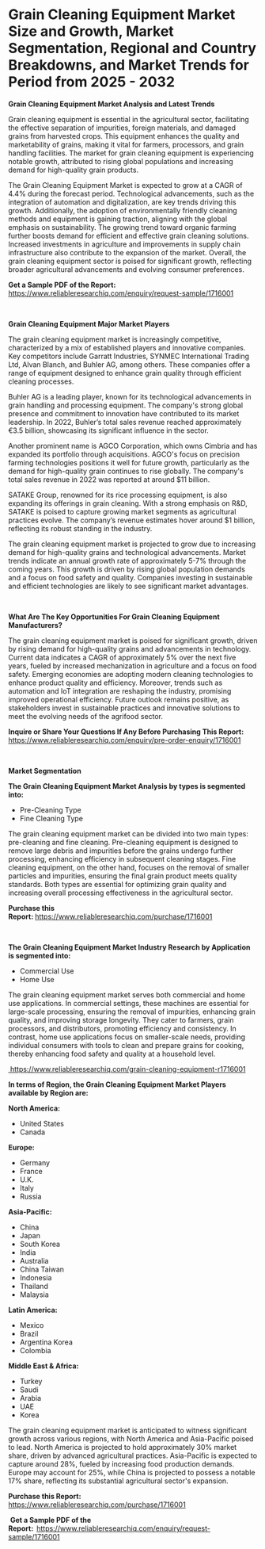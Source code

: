 <p><h1>Grain Cleaning Equipment Market Size and Growth, Market Segmentation, Regional and Country Breakdowns, and Market Trends for Period from 2025 -  2032</h1></p><p><strong>Grain Cleaning Equipment Market Analysis and Latest Trends</strong></p>
<p><p>Grain cleaning equipment is essential in the agricultural sector, facilitating the effective separation of impurities, foreign materials, and damaged grains from harvested crops. This equipment enhances the quality and marketability of grains, making it vital for farmers, processors, and grain handling facilities. The market for grain cleaning equipment is experiencing notable growth, attributed to rising global populations and increasing demand for high-quality grain products.</p><p>The Grain Cleaning Equipment Market is expected to grow at a CAGR of 4.4% during the forecast period. Technological advancements, such as the integration of automation and digitalization, are key trends driving this growth. Additionally, the adoption of environmentally friendly cleaning methods and equipment is gaining traction, aligning with the global emphasis on sustainability. The growing trend toward organic farming further boosts demand for efficient and effective grain cleaning solutions. Increased investments in agriculture and improvements in supply chain infrastructure also contribute to the expansion of the market. Overall, the grain cleaning equipment sector is poised for significant growth, reflecting broader agricultural advancements and evolving consumer preferences.</p></p>
<p><strong>Get a Sample PDF of the Report:&nbsp;</strong> <a href="https://www.reliableresearchiq.com/enquiry/request-sample/1716001?utm_campaign=3564&utm_medium=2&utm_source=Github&utm_content=ia&utm_term=16042025&utm_id=grain-cleaning-equipment">https://www.reliableresearchiq.com/enquiry/request-sample/1716001</a></p>
<p>&nbsp;</p>
<p><strong>Grain Cleaning Equipment Major Market Players</strong></p>
<p><p>The grain cleaning equipment market is increasingly competitive, characterized by a mix of established players and innovative companies. Key competitors include Garratt Industries, SYNMEC International Trading Ltd, Alvan Blanch, and Buhler AG, among others. These companies offer a range of equipment designed to enhance grain quality through efficient cleaning processes.</p><p>Buhler AG is a leading player, known for its technological advancements in grain handling and processing equipment. The company's strong global presence and commitment to innovation have contributed to its market leadership. In 2022, Buhler’s total sales revenue reached approximately €3.5 billion, showcasing its significant influence in the sector.</p><p>Another prominent name is AGCO Corporation, which owns Cimbria and has expanded its portfolio through acquisitions. AGCO's focus on precision farming technologies positions it well for future growth, particularly as the demand for high-quality grain continues to rise globally. The company's total sales revenue in 2022 was reported at around $11 billion.</p><p>SATAKE Group, renowned for its rice processing equipment, is also expanding its offerings in grain cleaning. With a strong emphasis on R&D, SATAKE is poised to capture growing market segments as agricultural practices evolve. The company’s revenue estimates hover around $1 billion, reflecting its robust standing in the industry.</p><p>The grain cleaning equipment market is projected to grow due to increasing demand for high-quality grains and technological advancements. Market trends indicate an annual growth rate of approximately 5-7% through the coming years. This growth is driven by rising global population demands and a focus on food safety and quality. Companies investing in sustainable and efficient technologies are likely to see significant market advantages.</p></p>
<p>&nbsp;</p>
<p><strong>What Are The Key Opportunities For Grain Cleaning Equipment Manufacturers?</strong></p>
<p><p>The grain cleaning equipment market is poised for significant growth, driven by rising demand for high-quality grains and advancements in technology. Current data indicates a CAGR of approximately 5% over the next five years, fueled by increased mechanization in agriculture and a focus on food safety. Emerging economies are adopting modern cleaning technologies to enhance product quality and efficiency. Moreover, trends such as automation and IoT integration are reshaping the industry, promising improved operational efficiency. Future outlook remains positive, as stakeholders invest in sustainable practices and innovative solutions to meet the evolving needs of the agrifood sector.</p></p>
<p><strong>Inquire or Share Your Questions If Any Before Purchasing This Report:</strong> <a href="https://www.reliableresearchiq.com/enquiry/pre-order-enquiry/1716001?utm_campaign=3564&utm_medium=2&utm_source=Github&utm_content=ia&utm_term=16042025&utm_id=grain-cleaning-equipment">https://www.reliableresearchiq.com/enquiry/pre-order-enquiry/1716001</a></p>
<p>&nbsp;</p>
<p><strong>Market Segmentation</strong></p>
<p><strong>The Grain Cleaning Equipment Market Analysis by types is segmented into:</strong></p>
<p><ul><li>Pre-Cleaning Type</li><li>Fine Cleaning Type</li></ul></p>
<p><p>The grain cleaning equipment market can be divided into two main types: pre-cleaning and fine cleaning. Pre-cleaning equipment is designed to remove large debris and impurities before the grains undergo further processing, enhancing efficiency in subsequent cleaning stages. Fine cleaning equipment, on the other hand, focuses on the removal of smaller particles and impurities, ensuring the final grain product meets quality standards. Both types are essential for optimizing grain quality and increasing overall processing effectiveness in the agricultural sector.</p></p>
<p><strong>Purchase this Report:&nbsp;</strong><a href="https://www.reliableresearchiq.com/purchase/1716001?utm_campaign=3564&utm_medium=2&utm_source=Github&utm_content=ia&utm_term=16042025&utm_id=grain-cleaning-equipment">https://www.reliableresearchiq.com/purchase/1716001</a></p>
<p>&nbsp;</p>
<p><strong>The Grain Cleaning Equipment Market Industry Research by Application is segmented into:</strong></p>
<p><ul><li>Commercial Use</li><li>Home Use</li></ul></p>
<p><p>The grain cleaning equipment market serves both commercial and home use applications. In commercial settings, these machines are essential for large-scale processing, ensuring the removal of impurities, enhancing grain quality, and improving storage longevity. They cater to farmers, grain processors, and distributors, promoting efficiency and consistency. In contrast, home use applications focus on smaller-scale needs, providing individual consumers with tools to clean and prepare grains for cooking, thereby enhancing food safety and quality at a household level.</p></p>
<p><a href="https://www.reliableresearchiq.com/grain-cleaning-equipment-r1716001?utm_campaign=3564&utm_medium=2&utm_source=Github&utm_content=ia&utm_term=16042025&utm_id=grain-cleaning-equipment">&nbsp;https://www.reliableresearchiq.com/grain-cleaning-equipment-r1716001</a></p>
<p><strong>In terms of Region, the Grain Cleaning Equipment Market Players available by Region are:</strong></p>
<p>
    <p> <strong> North America: </strong>
        <ul>
            <li>United States</li>
            <li>Canada</li>
        </ul>
        </p> 
    <p> <strong> Europe: </strong>
        <ul>
            <li>Germany</li>
            <li>France</li>
            <li>U.K.</li>
            <li>Italy</li>
            <li>Russia</li>
        </ul>
        </p> 
    <p> <strong> Asia-Pacific: </strong>
        <ul>
            <li>China</li>
            <li>Japan</li>
            <li>South Korea</li>
            <li>India</li>
            <li>Australia</li>
            <li>China Taiwan</li>
            <li>Indonesia</li>
            <li>Thailand</li>
            <li>Malaysia</li>
        </ul>
        </p> 
    <p> <strong> Latin America: </strong>
        <ul>
            <li>Mexico</li>
            <li>Brazil</li>
            <li>Argentina Korea</li>
            <li>Colombia</li>
        </ul>
        </p> 
    <p> <strong> Middle East & Africa: </strong>
        <ul>
            <li>Turkey</li>
            <li>Saudi</li>
            <li>Arabia</li>
            <li>UAE</li>
            <li>Korea</li>
        </ul>
    </p>
    </p>
<p><p>The grain cleaning equipment market is anticipated to witness significant growth across various regions, with North America and Asia-Pacific poised to lead. North America is projected to hold approximately 30% market share, driven by advanced agricultural practices. Asia-Pacific is expected to capture around 28%, fueled by increasing food production demands. Europe may account for 25%, while China is projected to possess a notable 17% share, reflecting its substantial agricultural sector's expansion.</p></p>
<p><strong>Purchase this Report: </strong><a href="https://www.reliableresearchiq.com/purchase/1716001?utm_campaign=3564&utm_medium=2&utm_source=Github&utm_content=ia&utm_term=16042025&utm_id=grain-cleaning-equipment">https://www.reliableresearchiq.com/purchase/1716001</a></p>
<p>&nbsp;<strong>Get a Sample PDF of the Report:&nbsp;&nbsp;</strong><a href="https://www.reliableresearchiq.com/enquiry/request-sample/1716001?utm_campaign=3564&utm_medium=2&utm_source=Github&utm_content=ia&utm_term=16042025&utm_id=grain-cleaning-equipment">https://www.reliableresearchiq.com/enquiry/request-sample/1716001</a></p>
<p><strong></strong></p>
<p><p></p><p></p><p></p></p>